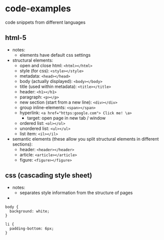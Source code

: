 # code-examples
code snippets from different languages

## html-5
- notes:
  - elements have default css settings
- structural elements:
  - open and close html: `<html></html>`
  - style (for css): `<style></style>`
  - metadata: `<head></head>`
  - body (actually displayed): `<body></body>`
  - title (used within metadata): `<title></title>`
  - header: `<h1></h1>`
  - paragraph: `<p></p>`
  - new section (start from a new line): `<div></div>`
  - group inline-elements: `<span></span>`
  - hyperlink: `<a href="https:google.com"> Click me! \a>`
    - target: open page in new tab / window
  - ordered list: `<ol></ol>`
  - unordered list: `<ul></ul>`
  - list item: `<il></il>`
- semantic elements (these allow you split structural elements in different sections):
  - header: `<header></header>`
  - article: `<article></article>`
  - figure: `<figure></figure>`

## css (cascading style sheet)

- notes:
  - separates style information from the structure of pages
- 
```{css}
body {
  background: white;
}

li {
  padding-bottom: 6px;
}
```
























